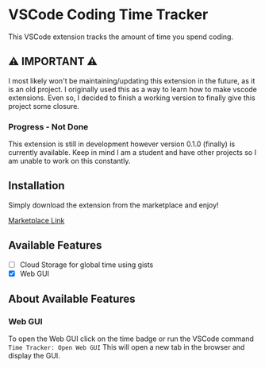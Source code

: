 # VSCode Coding Time Tracker

This VSCode extension tracks the amount of time you spend coding.

## ⚠️ IMPORTANT ⚠️

I most likely won't be maintaining/updating this extension in the future, as it is an old project. I originally used this as a way to learn how to make vscode extensions. Even so, I decided to finish a working version to finally give this project some closure.

### Progress - Not Done

This extension is still in development however version 0.1.0 (finally) is currently available.
Keep in mind I am a student and have other projects so I am unable to work on this constantly.

## Installation

Simply download the extension from the marketplace and enjoy!

[Marketplace Link](https://marketplace.visualstudio.com/items?itemName=MIMJA156.time-tracker-ts-dev)

## Available Features

-   [ ] Cloud Storage for global time using gists
-   [x] Web GUI

## About Available Features

### Web GUI

To open the Web GUI click on the time badge or run the VSCode command `Time Tracker: Open Web GUI`
This will open a new tab in the browser and display the GUI.
